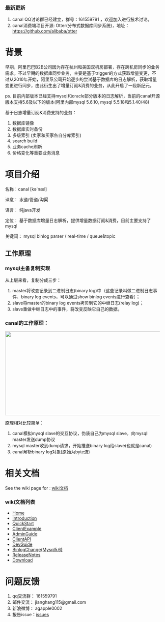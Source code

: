 <div>
<blockquote><div></blockquote>

<h3>最新更新</h3>
<ol>
<li>canal QQ讨论群已经建立，群号：161559791 ，欢迎加入进行技术讨论。</li>
<li>canal消费端项目开源: Otter(分布式数据库同步系统)，地址：<a href='https://github.com/alibaba/otter'><a href='https://github.com/alibaba/otter'>https://github.com/alibaba/otter</a></a></li>
</ol>

<h1>背景</h1>
<p>   早期，阿里巴巴B2B公司因为存在杭州和美国双机房部署，存在跨机房同步的业务需求。不过早期的数据库同步业务，主要是基于trigger的方式获取增量变更，不过从2010年开始，阿里系公司开始逐步的尝试基于数据库的日志解析，获取增量变更进行同步，由此衍生出了增量订阅&amp;消费的业务，从此开启了一段新纪元。</p>
<p>   ps. 目前内部版本已经支持mysql和oracle部分版本的日志解析，当前的canal开源版本支持5.6及以下的版本(阿里内部mysql 5.6.10, mysql 5.5.18和5.1.40/48)</p>
<p> </p>
<p>基于日志增量订阅&amp;消费支持的业务：</p>
<ol>
<li>数据库镜像</li>
<li>数据库实时备份</li>
<li>多级索引 (卖家和买家各自分库索引)</li>
<li>search build</li>
<li>业务cache刷新</li>
<li>价格变化等重要业务消息</li>
</ol>
<h1>项目介绍</h1>
<p>   名称：canal [kə'næl]</p>
<p>   译意： 水道/管道/沟渠 </p>
<p>   语言： 纯java开发</p>
<p>   定位： 基于数据库增量日志解析，提供增量数据订阅&amp;消费，目前主要支持了mysql</p>
<p>   关键词： mysql binlog parser / real-time / queue&topic </p>
<p> </p>
<h2>工作原理</h2>
<h3>mysql主备复制实现</h3>
<p><img src='http://dl.iteye.com/upload/attachment/0080/3086/468c1a14-e7ad-3290-9d3d-44ac501a7227.jpg' alt=''><br> 从上层来看，复制分成三步：<br>
<ol>
<li>master将改变记录到二进制日志(binary log)中（这些记录叫做二进制日志事件，binary log events，可以通过show binlog events进行查看）；</li>
<li>slave将master的binary log events拷贝到它的中继日志(relay log)；</li>
<li>slave重做中继日志中的事件，将改变反映它自己的数据。</li>
</ol>
<h3>canal的工作原理：</h3>
<p><img width='590' alt='' src='http://dl.iteye.com/upload/attachment/0080/3107/c87b67ba-394c-3086-9577-9db05be04c95.jpg' height='273'>
<p>原理相对比较简单：</p>
<ol>
<li>canal模拟mysql slave的交互协议，伪装自己为mysql slave，向mysql master发送dump协议</li>
<li>mysql master收到dump请求，开始推送binary log给slave(也就是canal)</li>
<li>canal解析binary log对象(原始为byte流)</li>
</ol>

<h1>相关文档</h1>

See the wiki page for : <a href='https://github.com/alibaba/canal/wiki'>wiki文档</a>

<h3><a href='#table-of-contents'><span></span></a>wiki文档列表</h3>
<ul>
<li><a href='https://github.com/alibaba/canal/wiki/Home'>Home</a></li>
<li><a href='https://github.com/alibaba/canal/wiki/Introduction'>Introduction</a></li>
<li><a href='https://github.com/alibaba/canal/wiki/QuickStart'>QuickStart</a></li>
<li><a href='https://github.com/alibaba/canal/wiki/ClientExample'>ClientExample</a></li>
<li><a href='https://github.com/alibaba/canal/wiki/AdminGuide'>AdminGuide</a></li>
<li><a href='https://github.com/alibaba/canal/wiki/ClientAPI'>ClientAPI</a></li>
<li><a href='https://github.com/alibaba/canal/wiki/DevGuide'>DevGuide</a></li>
<li><a href='https://github.com/alibaba/canal/wiki/BinlogChange%28mysql5.6%29'>BinlogChange(Mysql5.6)</a></li>
<li><a href='http://alibaba.github.com/canal/release.html'>ReleaseNotes</a></li>
<li><a href='https://github.com/alibaba/canal/releases'>Download</a></li>
</ul>

<h1>问题反馈</h1>
<ol>
<li>qq交流群： 161559791 </li>
<li>邮件交流： jianghang115@gmail.com </li>
<li>新浪微博： agapple0002 </li>
<li>报告issue：<a href='https://github.com/alibaba/canal/issues'>issues</a></li>
</ol>